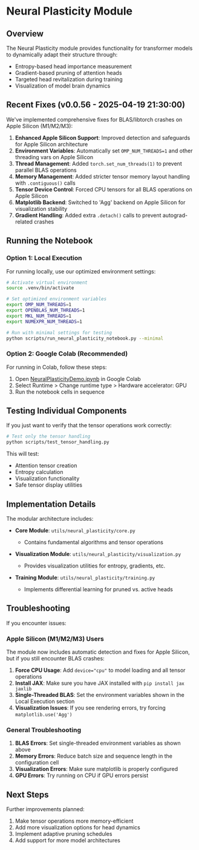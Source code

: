 # Neural Plasticity Module

## Overview

The Neural Plasticity module provides functionality for transformer models to dynamically adapt their structure through:
- Entropy-based head importance measurement
- Gradient-based pruning of attention heads
- Targeted head revitalization during training
- Visualization of model brain dynamics

## Recent Fixes (v0.0.56 - 2025-04-19 21:30:00)

We've implemented comprehensive fixes for BLAS/libtorch crashes on Apple Silicon (M1/M2/M3):

1. **Enhanced Apple Silicon Support**: Improved detection and safeguards for Apple Silicon architecture
2. **Environment Variables**: Automatically set `OMP_NUM_THREADS=1` and other threading vars on Apple Silicon
3. **Thread Management**: Added `torch.set_num_threads(1)` to prevent parallel BLAS operations
4. **Memory Management**: Added stricter tensor memory layout handling with `.contiguous()` calls
5. **Tensor Device Control**: Forced CPU tensors for all BLAS operations on Apple Silicon
6. **Matplotlib Backend**: Switched to 'Agg' backend on Apple Silicon for visualization stability
7. **Gradient Handling**: Added extra `.detach()` calls to prevent autograd-related crashes

## Running the Notebook

### Option 1: Local Execution

For running locally, use our optimized environment settings:

```bash
# Activate virtual environment
source .venv/bin/activate

# Set optimized environment variables
export OMP_NUM_THREADS=1
export OPENBLAS_NUM_THREADS=1
export MKL_NUM_THREADS=1
export NUMEXPR_NUM_THREADS=1

# Run with minimal settings for testing
python scripts/run_neural_plasticity_notebook.py --minimal
```

### Option 2: Google Colab (Recommended)

For running in Colab, follow these steps:

1. Open [NeuralPlasticityDemo.ipynb](https://colab.research.google.com/github/CambrianTech/sentinel-ai/blob/feature/implement-adaptive-plasticity/colab_notebooks/NeuralPlasticityDemo.ipynb) in Google Colab
2. Select Runtime > Change runtime type > Hardware accelerator: GPU
3. Run the notebook cells in sequence

## Testing Individual Components

If you just want to verify that the tensor operations work correctly:

```bash
# Test only the tensor handling
python scripts/test_tensor_handling.py
```

This will test:
- Attention tensor creation
- Entropy calculation
- Visualization functionality
- Safe tensor display utilities

## Implementation Details

The modular architecture includes:

- **Core Module**: `utils/neural_plasticity/core.py`
  - Contains fundamental algorithms and tensor operations

- **Visualization Module**: `utils/neural_plasticity/visualization.py`
  - Provides visualization utilities for entropy, gradients, etc.

- **Training Module**: `utils/neural_plasticity/training.py`
  - Implements differential learning for pruned vs. active heads

## Troubleshooting

If you encounter issues:

### Apple Silicon (M1/M2/M3) Users

The module now includes automatic detection and fixes for Apple Silicon, but if you still encounter BLAS crashes:

1. **Force CPU Usage**: Add `device="cpu"` to model loading and all tensor operations
2. **Install JAX**: Make sure you have JAX installed with `pip install jax jaxlib`
3. **Single-Threaded BLAS**: Set the environment variables shown in the Local Execution section
4. **Visualization Issues**: If you see rendering errors, try forcing `matplotlib.use('Agg')`

### General Troubleshooting

1. **BLAS Errors**: Set single-threaded environment variables as shown above
2. **Memory Errors**: Reduce batch size and sequence length in the configuration cell
3. **Visualization Errors**: Make sure matplotlib is properly configured
4. **GPU Errors**: Try running on CPU if GPU errors persist

## Next Steps

Further improvements planned:

1. Make tensor operations more memory-efficient
2. Add more visualization options for head dynamics
3. Implement adaptive pruning schedules
4. Add support for more model architectures